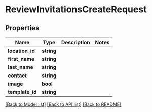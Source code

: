 # ReviewInvitationsCreateRequest

## Properties
Name | Type | Description | Notes
------------ | ------------- | ------------- | -------------
**location_id** | **string** |  | 
**first_name** | **string** |  | 
**last_name** | **string** |  | 
**contact** | **string** |  | 
**image** | **bool** |  | 
**template_id** | **string** |  | 

[[Back to Model list]](../README.md#documentation-for-models) [[Back to API list]](../README.md#documentation-for-api-endpoints) [[Back to README]](../README.md)


